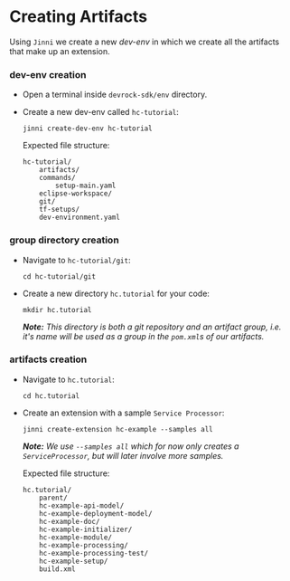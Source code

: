# Creating Artifacts

Using `Jinni` we create a new _dev-env_ in which we create all the artifacts that make up an extension.

### dev-env creation

* Open a terminal inside `devrock-sdk/env` directory. 

* Create a new dev-env called `hc-tutorial`:
  ```cli
  jinni create-dev-env hc-tutorial
  ```

  Expected file structure:
  ```filesystem
  hc-tutorial/
      artifacts/
      commands/
          setup-main.yaml
      eclipse-workspace/
      git/
      tf-setups/
      dev-environment.yaml
  ```

### group directory creation

* Navigate to `hc-tutorial/git`:
  ```cli
  cd hc-tutorial/git
  ```

* Create a new directory `hc.tutorial` for your code:
  ```cli
  mkdir hc.tutorial
  ```

  _**Note:** This directory is both a git repository and an artifact group, i.e. it's name will be used as a group in the `pom.xml`s of our artifacts._

### artifacts creation

* Navigate to `hc.tutorial`:
  ```cli
  cd hc.tutorial
  ```

* Create an extension with a sample `Service Processor`:
  ```cli
  jinni create-extension hc-example --samples all
  ```

  _**Note:** We use `--samples all` which for now only creates a `ServiceProcessor`, but will later involve more samples._

  Expected file structure:
  ```filesystem
  hc.tutorial/
      parent/
      hc-example-api-model/
      hc-example-deployment-model/
      hc-example-doc/
      hc-example-initializer/
      hc-example-module/
      hc-example-processing/
      hc-example-processing-test/
      hc-example-setup/
      build.xml
  ```